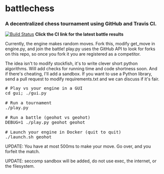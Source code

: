 # battlechess

### A decentralized chess tournament using GitHub and Travis CI.

[![Build Status](https://travis-ci.org/swapnildinkar/battlechess.svg?branch=master)](https://travis-ci.org/swapnildinkar/battlechess) **Click the CI link for the latest battle results**

Currently, the engine makes random moves. Fork this, modify get_move in engine.py, and join the battle! play.py uses the GitHub API to look for forks on this repo, so once you fork it you are registered as a competitor.

The idea isn't to modify stockfish, it's to write clever short python algorithms. Will add checks for running time and code shortness soon. And if there's cheating, I'll add a sandbox. If you want to use a Python library, send a pull request to modify requirements.txt and we can discuss if it's fair.

<pre>
# Play vs your engine in a GUI
cd gui; ./gui.py

# Run a tournament
./play.py

# Run a battle (geohot vs geohot)
DEBUG=1 ./play.py geohot geohot

# Launch your engine in Docker (quit to quit)
./launch.sh geohot
</pre>

UPDATE: You have at most 500ms to make your move. Go over, and you forfeit the match.

UPDATE: seccomp sandbox will be added, do not use exec, the internet, or the filesystem.

